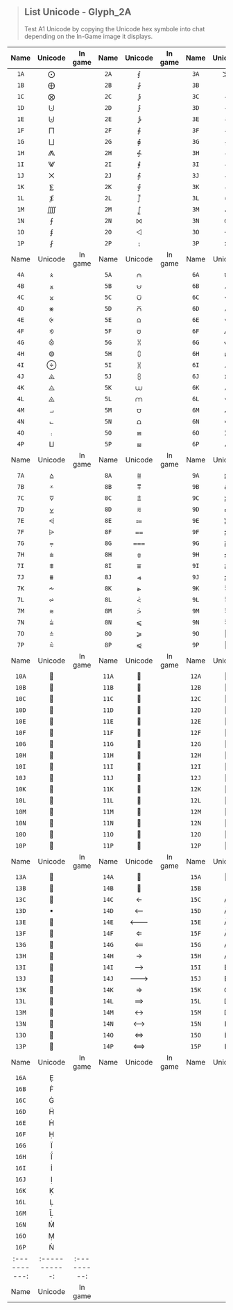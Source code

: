 > <h2>List Unicode - Glyph_2A</h2>
> Test A1 Unicode by copying the Unicode hex symbole into chat depending on the In-Game image it displays. 
|   Name    |   Unicode   |  In game  |   Name    |   Unicode   |  In game  |   Name    |   Unicode   |  In game  |
|:---------:|:-----------:|:---------:|:---------:|:-----------:|:---------:|:---------:|:-----------:|:---------:|
| `1A`      |      ⨀      |           | `2A`      |      ⨐      |           | `3A`      |     ⨠      |           |
| `1B`      |      ⨁      |           | `2B`      |      ⨑      |           | `3B`      |     ⨡       |           |
| `1C`      |      ⨂      |           | `2C`      |      ⨒      |           | `3C`      |     ⨢      |           |
| `1D`      |      ⨃      |           | `2D`      |      ⨓      |           | `3D`      |     ⨣      |           |
| `1E`      |      ⨄      |           | `2E`      |      ⨔      |           | `3E`      |     ⨤      |           |
| `1F`      |      ⨅      |           | `2F`      |      ⨕      |           | `3F`      |     ⨥      |           |
| `1G`      |      ⨆      |           | `2G`      |      ⨖      |           | `3G`      |     ⨦      |           |
| `1H`      |      ⨇      |           | `2H`      |      ⨗      |           | `3H`      |    ⨧      |           |
| `1I`      |      ⨈      |           | `2I`      |      ⨘      |           | `3I`      |     ⨨     |           |
| `1J`      |      ⨉      |           | `2J`      |      ⨙      |           | `3J`      |     ⨩      |           |
| `1K`      |      ⨊      |           | `2K`      |      ⨚      |           | `3K`      |     ⨪      |           |
| `1L`      |      ⨋      |           | `2L`      |      ⨛      |           | `3L`      |     ⨫      |           |
| `1M`      |     ⨌     |           | `2M`      |      ⨜      |           | `3M`      |     ⨬      |           |
| `1N`      |      ⨍      |           | `2N`      |      ⨝      |           | `3N`      |    ⨭     |           |
| `1O`      |      ⨎      |           | `2O`      |      ⨞      |           | `3O`      |    ⨮     |           |
| `1P`      |      ⨏      |           | `2P`      |      ⨟      |           | `3P`      |    ⨯     |           |
|   Name    |   Unicode   |  In game  |   Name    |   Unicode   |  In game  |   Name    |   Unicode   |  In game  |
| `4A`      |      ⨰      |           | `5A`      |      ⩀      |           | `6A`      |      ⩐      |           |
| `4B`      |      ⨱      |           | `5B`      |      ⩁      |           | `6B`      |      ⩑      |           |
| `4C`      |      ⨲      |           | `5C`      |      ⩂      |           | `6C`      |      ⩒      |           |
| `4D`      |      ⨳      |           | `5D`      |      ⩃      |           | `6D`      |      ⩓      |           |
| `4E`      |      ⨴      |           | `5E`      |      ⩄      |           | `6E`      |      ⩔      |           |
| `4F`      |      ⨵      |           | `5F`      |      ⩅      |           | `6F`      |      ⩕      |           |
| `4G`      |      ⨶      |           | `5G`      |      ⩆      |           | `6G`      |      ⩖      |           |
| `4H`      |      ⨷     |           | `5H`      |      ⩇      |           | `6H`      |      ⩗      |           |
| `4I`      |      ⨸      |           | `5I`      |      ⩈      |           | `6I`      |      ⩘      |           |
| `4J`      |      ⨹      |           | `5J`      |      ⩉      |           | `6J`      |      ⩙      |           |
| `4K`      |      ⨺      |           | `5K`      |      ⩊      |           | `6K`      |      ⩚      |           |
| `4L`      |      ⨻      |           | `5L`      |      ⩋      |           | `6L`      |      ⩛      |           |
| `4M`      |      ⨼      |           | `5M`      |      ⩌      |           | `6M`      |      ⩜      |           |
| `4N`      |      ⨽      |           | `5N`      |      ⩍      |           | `6N`      |      ⩝      |           |
| `4O`      |      ⨾      |           | `5O`      |      ⩎      |           | `6O`      |      ⩞      |           |
| `4P`      |      ⨿      |           | `5P`      |      ⩏      |           | `6P`      |      ⩟      |           |
|   Name    |   Unicode   |  In game  |   Name    |   Unicode   |  In game  |   Name    |   Unicode   |  In game  |
| `7A`      |      ⩠      |           | `8A`      |    ⩰     |           | `9A`      |      ⪀      |           |
| `7B`      |      ⩡      |           | `8B`      |    ⩱     |           | `9B`      |      ⪁      |           |
| `7C`      |      ⩢      |           | `8C`      |    ⩲     |           | `9C`      |      ⪂      |           |
| `7D`      |      ⩣      |           | `8D`      |    ⩳     |           | `9D`      |      ⪃      |           |
| `7E`      |      ⩤      |           | `8E`      |    ⩴     |           | `9E`      |      ⪄      |           |
| `7F`      |      ⩥      |           | `8F`      |    ⩵     |           | `9F`      |      ⪅      |           |
| `7G`      |      ⩦      |           | `8G`      |    ⩶     |           | `9G`      |      ⪆      |           |
| `7H`      |      ⩧      |           | `8H`      |    ⩷     |           | `9H`      |    ⪇     |           |
| `7I`      |      ⩨      |           | `8I`      |    ⩸     |           | `9I`      |      ⪈      |           |
| `7J`      |      ⩩      |           | `8J`      |    ⩹     |           | `9J`      |      ⪉      |           |
| `7K`      |      ⩪      |           | `8K`      |    ⩺     |           | `9K`      |      ⩱      |           |
| `7L`      |      ⩫      |           | `8L`      |    ⩻     |           | `9L`      |      ⩱      |           |
| `7M`      |      ⩬      |           | `8M`      |    ⩼     |           | `9M`      |      ⩱      |           |
| `7N`      |      ⩭      |           | `8N`      |    ⩽     |           | `9N`      |      ⩱      |           |
| `7O`      |      ⩮      |           | `8O`      |    ⩾     |           | `9O`      |            |           |
| `7P`      |      ⩯      |           | `8P`      |    ⩿     |           | `9P`      |            |           |
|   Name    |   Unicode   |  In game  |   Name    |   Unicode   |  In game  |   Name    |   Unicode   |  In game  |
| `10A`      |            |           | `11A`     |            |           | `12A`     |            |           |
| `10B`      |            |           | `11B`     |            |           | `12B`     |            |           |
| `10C`      |            |           | `11C`     |            |           | `12C`     |            |           |
| `10D`      |            |           | `11D`     |            |           | `12D`     |            |           |
| `10E`      |            |           | `11E`     |            |           | `12E`     |            |           |
| `10F`      |            |           | `11F`     |            |           | `12F`     |            |           |
| `10G`      |            |           | `11G`     |            |           | `12G`     |            |           |
| `10H`      |            |           | `11H`     |            |           | `12H`     |            |           |
| `10I`      |            |           | `11I`     |            |           | `12I`     |            |           |
| `10J`      |            |           | `11J`     |            |           | `12J`     |            |           |
| `10K`      |            |           | `11K`     |            |           | `12K`     |            |           |
| `10L`      |            |           | `11L`     |            |           | `12L`     |            |           |
| `10M`      |            |           | `11M`     |            |           | `12M`     |            |           |
| `10N`      |            |           | `11N`     |            |           | `12N`     |            |           |
| `10O`      |            |           | `11O`     |            |           | `12O`     |            |           |
| `10P`      |            |           | `11P`     |            |           | `12P`     |            |           |
|   Name    |   Unicode   |  In game  |   Name    |   Unicode   |  In game  |   Name    |   Unicode   |  In game  |
| `13A`      |            |           | `14A`     |            |           | `15A`     |            |           |
| `13B`      |            |           | `14B`     |            |           | `15B`     |            |           |
| `13C`      |            |           | `14C`     |            |           | `15C`     |            |           |
| `13D`      |            |           | `14D`     |            |           | `15D`     |            |           |
| `13E`      |            |           | `14E`     |            |           | `15E`     |            |           |
| `13F`      |            |           | `14F`     |            |           | `15F`     |            |           |
| `13G`      |            |           | `14G`     |            |           | `15G`     |            |           |
| `13H`      |            |           | `14H`     |            |           | `15H`     |            |           |
| `13I`      |            |           | `14I`     |            |           | `15I`     |            |           |
| `13J`      |            |           | `14J`     |            |           | `15J`     |            |           |
| `13K`      |            |           | `14K`     |            |           | `15K`     |            |           |
| `13L`      |            |           | `14L`     |            |           | `15L`     |            |           |
| `13M`      |            |           | `14M`     |            |           | `15M`     |            |           |
| `13N`      |            |           | `14N`     |            |           | `15N`     |            |           |
| `13O`      |            |           | `14O`     |            |           | `15O`     |            |           |
| `13P`      |            |           | `14P`     |            |           | `15P`     |            |           |
|   Name    |   Unicode   |  In game  |   Name  |   Unicode   |  In game  |   Name  |   Unicode   |  In game  |
| `16A`      |            |           |
| `16B`      |            |           |
| `16C`      |            |           |
| `16D`      |            |           |
| `16E`      |            |           |
| `16F`      |            |           |
| `16G`      |            |           |
| `16H`      |            |           |
| `16I`      |            |           |
| `16J`      |            |           |
| `16K`      |            |           |
| `16L`      |            |           |
| `16M`      |            |           |
| `16N`      |            |           |
| `16O`      |            |           |
| `16P`      |            |           |
|:----------:|:-----------:|:---------:|
|    Name    |   Unicode   |  In game  |	
